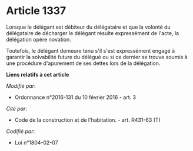 # Article 1337

Lorsque le délégant est débiteur du délégataire et que la volonté du délégataire de décharger le délégant résulte
expressément de l'acte, la délégation opère novation. 

Toutefois, le délégant demeure tenu s'il s'est expressément engagé à garantir la solvabilité future du délégué ou si ce
dernier se trouve soumis à une procédure d'apurement de ses dettes lors de la délégation.

**Liens relatifs à cet article**

_Modifié par_:

  - Ordonnance n°2016-131 du 10 février 2016 - art. 3

_Cité par_:

  - Code de la construction et de l'habitation. - art. R431-63 (T)

_Codifié par_:

  - Loi n°1804-02-07
